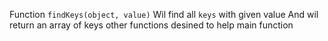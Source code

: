 Function `findKeys(object, value)`
Wil find all `keys` with given value
And wil return an array of keys
other functions desined to help main function
